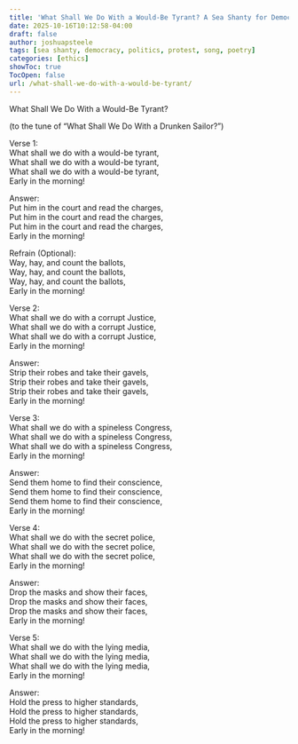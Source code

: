 ```yaml
--- 
title: 'What Shall We Do With a Would-Be Tyrant? A Sea Shanty for Democracy'
date: 2025-10-16T10:12:58-04:00
draft: false
author: joshuapsteele
tags: [sea shanty, democracy, politics, protest, song, poetry]
categories: [ethics]
showToc: true
TocOpen: false
url: /what-shall-we-do-with-a-would-be-tyrant/
---
```

What Shall We Do With a Would-Be Tyrant?

(to the tune of “What Shall We Do With a Drunken Sailor?”)

Verse 1:  
What shall we do with a would-be tyrant,  
What shall we do with a would-be tyrant,  
What shall we do with a would-be tyrant,  
Early in the morning!  
  
Answer:  
Put him in the court and read the charges,  
Put him in the court and read the charges,  
Put him in the court and read the charges,  
Early in the morning!  
  
Refrain (Optional):  
Way, hay, and count the ballots,  
Way, hay, and count the ballots,  
Way, hay, and count the ballots,  
Early in the morning!

Verse 2:  
What shall we do with a corrupt Justice,  
What shall we do with a corrupt Justice,  
What shall we do with a corrupt Justice,  
Early in the morning!  
  
Answer:  
Strip their robes and take their gavels,  
Strip their robes and take their gavels,  
Strip their robes and take their gavels,  
Early in the morning!  
  
Verse 3:  
What shall we do with a spineless Congress,  
What shall we do with a spineless Congress,  
What shall we do with a spineless Congress,  
Early in the morning!  
  
Answer:  
Send them home to find their conscience,  
Send them home to find their conscience,  
Send them home to find their conscience,  
Early in the morning!  
  
Verse 4:  
What shall we do with the secret police,  
What shall we do with the secret police,  
What shall we do with the secret police,  
Early in the morning!  
  
Answer:  
Drop the masks and show their faces,  
Drop the masks and show their faces,  
Drop the masks and show their faces,  
Early in the morning!  
  
Verse 5:  
What shall we do with the lying media,  
What shall we do with the lying media,  
What shall we do with the lying media,  
Early in the morning!  
  
Answer:  
Hold the press to higher standards,  
Hold the press to higher standards,  
Hold the press to higher standards,  
Early in the morning!  